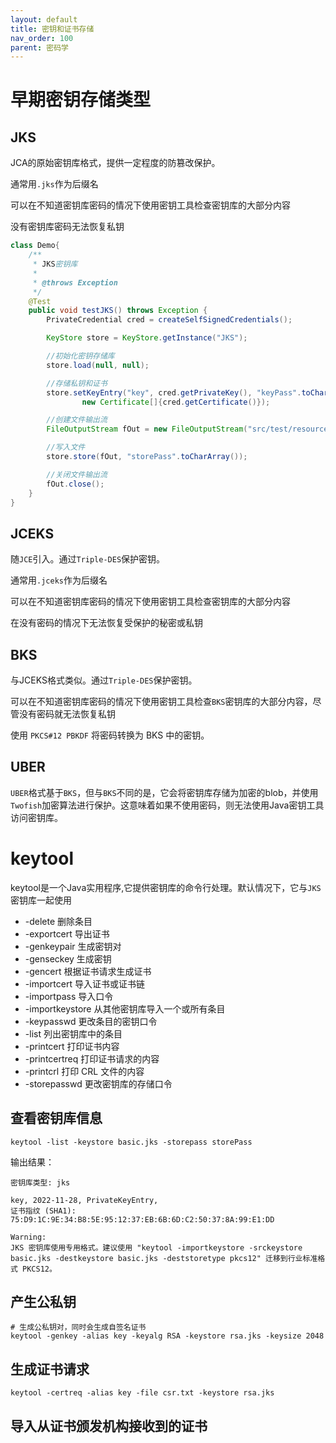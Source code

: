 ```yaml
---
layout: default
title: 密钥和证书存储
nav_order: 100
parent: 密码学
---
```


# 早期密钥存储类型

## JKS

JCA的原始密钥库格式，提供一定程度的防篡改保护。

通常用`.jks`作为后缀名

可以在不知道密钥库密码的情况下使用密钥工具检查密钥库的大部分内容

没有密钥库密码无法恢复私钥

```java
class Demo{
    /**
     * JKS密钥库
     *
     * @throws Exception
     */
    @Test
    public void testJKS() throws Exception {
        PrivateCredential cred = createSelfSignedCredentials();

        KeyStore store = KeyStore.getInstance("JKS");

        //初始化密钥存储库
        store.load(null, null);

        //存储私钥和证书
        store.setKeyEntry("key", cred.getPrivateKey(), "keyPass".toCharArray(),
                new Certificate[]{cred.getCertificate()});

        //创建文件输出流
        FileOutputStream fOut = new FileOutputStream("src/test/resources/store/basic.jks");

        //写入文件
        store.store(fOut, "storePass".toCharArray());

        //关闭文件输出流
        fOut.close();
    }
}
```

## JCEKS

随`JCE`引入。通过`Triple-DES`保护密钥。

通常用`.jceks`作为后缀名

可以在不知道密钥库密码的情况下使用密钥工具检查密钥库的大部分内容

在没有密码的情况下无法恢复受保护的秘密或私钥

## BKS

与JCEKS格式类似。通过`Triple-DES`保护密钥。

可以在不知道密钥库密码的情况下使用密钥工具检查`BKS`密钥库的大部分内容，尽管没有密码就无法恢复私钥

使用 `PKCS#12 PBKDF` 将密码转换为 BKS 中的密钥。

## UBER

`UBER`格式基于`BKS`，但与`BKS`不同的是，它会将密钥库存储为加密的blob，并使用`Twofish`加密算法进行保护。这意味着如果不使用密码，则无法使用Java密钥工具访问密钥库。

# keytool

keytool是一个Java实用程序,它提供密钥库的命令行处理。默认情况下，它与`JKS`密钥库一起使用

- -delete             删除条目
- -exportcert         导出证书
- -genkeypair         生成密钥对
- -genseckey          生成密钥
- -gencert            根据证书请求生成证书
- -importcert         导入证书或证书链
- -importpass         导入口令
- -importkeystore     从其他密钥库导入一个或所有条目
- -keypasswd          更改条目的密钥口令
- -list               列出密钥库中的条目
- -printcert          打印证书内容
- -printcertreq       打印证书请求的内容
- -printcrl           打印 CRL 文件的内容
- -storepasswd        更改密钥库的存储口令

## 查看密钥库信息

```shell
keytool -list -keystore basic.jks -storepass storePass
```

输出结果：

```text
密钥库类型: jks

key, 2022-11-28, PrivateKeyEntry,
证书指纹 (SHA1): 75:D9:1C:9E:34:B8:5E:95:12:37:EB:6B:6D:C2:50:37:8A:99:E1:DD

Warning:
JKS 密钥库使用专用格式。建议使用 "keytool -importkeystore -srckeystore basic.jks -destkeystore basic.jks -deststoretype pkcs12" 迁移到行业标准格式 PKCS12。
```

## 产生公私钥

```shell
# 生成公私钥对，同时会生成自签名证书
keytool -genkey -alias key -keyalg RSA -keystore rsa.jks -keysize 2048
```

## 生成证书请求

```shell
keytool -certreq -alias key -file csr.txt -keystore rsa.jks
```

## 导入从证书颁发机构接收到的证书


